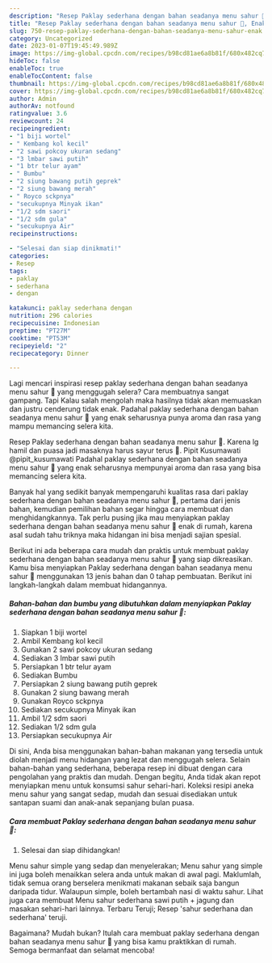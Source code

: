 ```yaml
---
description: "Resep Paklay sederhana dengan bahan seadanya menu sahur 🤭, Enak"
title: "Resep Paklay sederhana dengan bahan seadanya menu sahur 🤭, Enak"
slug: 750-resep-paklay-sederhana-dengan-bahan-seadanya-menu-sahur-enak
category: Uncategorized
date: 2023-01-07T19:45:49.989Z
image: https://img-global.cpcdn.com/recipes/b98cd81ae6a8b81f/680x482cq70/paklay-sederhana-dengan-bahan-seadanya-menu-sahur-foto-resep-utama.jpg
hideToc: false
enableToc: true
enableTocContent: false
thumbnail: https://img-global.cpcdn.com/recipes/b98cd81ae6a8b81f/680x482cq70/paklay-sederhana-dengan-bahan-seadanya-menu-sahur-foto-resep-utama.jpg
cover: https://img-global.cpcdn.com/recipes/b98cd81ae6a8b81f/680x482cq70/paklay-sederhana-dengan-bahan-seadanya-menu-sahur-foto-resep-utama.jpg
author: Admin
authorAv: notfound
ratingvalue: 3.6
reviewcount: 24
recipeingredient:
- "1 biji wortel"
- " Kembang kol kecil"
- "2 sawi pokcoy ukuran sedang"
- "3 lmbar sawi putih"
- "1 btr telur ayam"
- " Bumbu"
- "2 siung bawang putih geprek"
- "2 siung bawang merah"
- " Royco sckpnya"
- "secukupnya Minyak ikan"
- "1/2 sdm saori"
- "1/2 sdm gula"
- "secukupnya Air"
recipeinstructions:

- "Selesai dan siap dinikmati!"
categories:
- Resep
tags:
- paklay
- sederhana
- dengan

katakunci: paklay sederhana dengan 
nutrition: 296 calories
recipecuisine: Indonesian
preptime: "PT27M"
cooktime: "PT53M"
recipeyield: "2"
recipecategory: Dinner

---
```



Lagi mencari inspirasi resep paklay sederhana dengan bahan seadanya menu sahur 🤭 yang menggugah selera? Cara membuatnya sangat gampang. Tapi Kalau salah mengolah maka hasilnya tidak akan memuaskan dan justru cenderung tidak enak. Padahal paklay sederhana dengan bahan seadanya menu sahur 🤭 yang enak seharusnya punya aroma dan rasa yang mampu memancing selera kita.


Resep Paklay sederhana dengan bahan seadanya menu sahur 🤭. Karena lg hamil dan puasa jadi masaknya harus sayur terus 🤗. Pipit Kusumawati @pipit_kusumawati Padahal paklay sederhana dengan bahan seadanya menu sahur 🤭 yang enak seharusnya mempunyai aroma dan rasa yang bisa memancing selera kita.

Banyak hal yang sedikit banyak mempengaruhi kualitas rasa dari paklay sederhana dengan bahan seadanya menu sahur 🤭, pertama dari jenis bahan, kemudian pemilihan bahan segar hingga cara membuat dan menghidangkannya. Tak perlu pusing jika mau menyiapkan paklay sederhana dengan bahan seadanya menu sahur 🤭 enak di rumah, karena asal sudah tahu triknya maka hidangan ini bisa menjadi sajian spesial.


Berikut ini ada beberapa cara mudah dan praktis untuk membuat paklay sederhana dengan bahan seadanya menu sahur 🤭 yang siap dikreasikan. Kamu bisa menyiapkan Paklay sederhana dengan bahan seadanya menu sahur 🤭 menggunakan 13 jenis bahan dan 0 tahap pembuatan. Berikut ini langkah-langkah dalam membuat hidangannya.

<!--inarticleads1-->

##### Bahan-bahan dan bumbu yang dibutuhkan dalam menyiapkan Paklay sederhana dengan bahan seadanya menu sahur 🤭:

1. Siapkan 1 biji wortel
1. Ambil  Kembang kol kecil
1. Gunakan 2 sawi pokcoy ukuran sedang
1. Sediakan 3 lmbar sawi putih
1. Persiapkan 1 btr telur ayam
1. Sediakan  Bumbu
1. Persiapkan 2 siung bawang putih geprek
1. Gunakan 2 siung bawang merah
1. Gunakan  Royco sckpnya
1. Sediakan secukupnya Minyak ikan
1. Ambil 1/2 sdm saori
1. Sediakan 1/2 sdm gula
1. Persiapkan secukupnya Air


Di sini, Anda bisa menggunakan bahan-bahan makanan yang tersedia untuk diolah menjadi menu hidangan yang lezat dan menggugah selera. Selain bahan-bahan yang sederhana, beberapa resep ini dibuat dengan cara pengolahan yang praktis dan mudah. Dengan begitu, Anda tidak akan repot menyiapkan menu untuk konsumsi sahur sehari-hari. Koleksi resipi aneka menu sahur yang sangat sedap, mudah dan sesuai disediakan untuk santapan suami dan anak-anak sepanjang bulan puasa. 

<!--inarticleads2-->

##### Cara membuat Paklay sederhana dengan bahan seadanya menu sahur 🤭:


1. Selesai dan siap dihidangkan!

Menu sahur simple yang sedap dan menyelerakan; Menu sahur yang simple ini juga boleh menaikkan selera anda untuk makan di awal pagi. Maklumlah, tidak semua orang berselera menikmati makanan sebaik saja bangun daripada tidur. Walaupun simple, boleh bertambah nasi di waktu sahur. Lihat juga cara membuat Menu sahur sederhana sawi putih + jagung dan masakan sehari-hari lainnya. Terbaru Teruji; Resep &#39;sahur sederhana dan sederhana&#39; teruji. 

Bagaimana? Mudah bukan? Itulah cara membuat paklay sederhana dengan bahan seadanya menu sahur 🤭 yang bisa kamu praktikkan di rumah. Semoga bermanfaat dan selamat mencoba!

